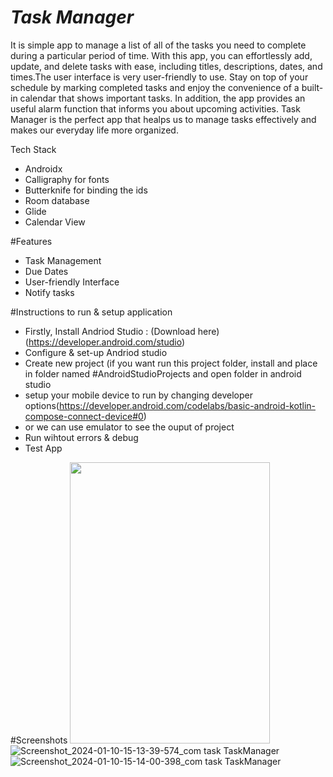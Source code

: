 # *Task Manager*
It is simple app to manage a list of all of the tasks you need to complete during a particular period of time. With this app, you can effortlessly  add, update, and delete tasks with ease, including titles, descriptions, dates, and times.The user interface is very user-friendly to use.
Stay on top of your schedule by marking completed tasks and enjoy the convenience of a built-in calendar that shows important tasks. In addition, the app provides an useful alarm function that informs you about upcoming activities. Task Manager is the perfect app that healps us to manage tasks effectively and makes our everyday life more organized.

Tech Stack
- Androidx
- Calligraphy for fonts
- Butterknife for binding the ids
- Room database
- Glide
- Calendar View

#Features
- Task Management
- Due Dates
- User-friendly Interface
- Notify tasks

#Instructions to run & setup application

- Firstly, Install Andriod Studio : (Download here) (https://developer.android.com/studio)
- Configure & set-up Andriod studio
- Create new project (if you want run this project folder, install and place in folder named #AndroidStudioProjects and open folder in android studio
- setup your mobile device to run by changing developer options(https://developer.android.com/codelabs/basic-android-kotlin-compose-connect-device#0)
- or we can use emulator to see the ouput of project
- Run wihtout errors & debug
- Test App

#Screenshots
<img src="https://github.com/Santhu-143/TaskManager/assets/145656029/d794a8b7-ba08-445a-ba95-374595f5eb60" height=450 width=320>
![Screenshot_2024-01-10-15-13-39-574_com task TaskManager](https://github.com/Santhu-143/TaskManager/assets/145656029/1b172599-92d5-4544-b3d5-52a6a5a5d8d6)
![Screenshot_2024-01-10-15-14-00-398_com task TaskManager](https://github.com/Santhu-143/TaskManager/assets/145656029/cd795d0e-5a71-4b58-a047-5b7ea85f1438)



